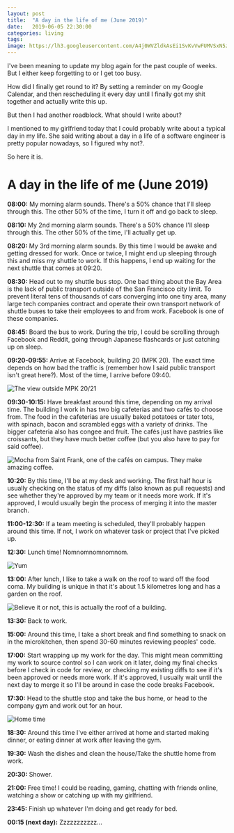 ```yaml
---
layout: post
title:  "A day in the life of me (June 2019)"
date:   2019-06-05 22:30:00
categories: living
tags:
image: https://lh3.googleusercontent.com/A4j0WVZldkAsEi1SvKvVwFUMVSxN5z6ibvAXeWQb4yVdjFpmeCy0EpZpj1HOFc-xSP7BhgejzpJM7jXdT9VlWV_2cykf-bRvmqkq2TD-hlee2prq0tM_rUf55Mkgy06JqzyLGh4LIxA=w1291-h968-no 
---
```


I've been meaning to update my blog again for the past couple of weeks. But I either keep forgetting to or
I get too busy.

How did I finally get round to it? By setting a reminder on my Google Calendar, and then rescheduling it
every day until I finally got my shit together and actually write this up.

But then I had another roadblock. What should I write about?

I mentioned to my girlfriend today that I could probably write about a typical day in my life. She said
writing about a day in a life of a software engineer is pretty popular nowadays, so I figured why not?.

So here it is.

# A day in the life of me (June 2019)

**08:00:** My morning alarm sounds. There's a 50% chance that I'll sleep through this. The other 50% of the time, I
turn it off and go back to sleep.

**08:10:** My 2nd morning alarm sounds. There's a 50% chance I'll sleep through this. The other 50% of the time, I'll
actually get up.

**08:20:** My 3rd morning alarm sounds. By this time I would be awake and getting dressed for work. Once or twice, I
might end up sleeping through this and miss my shuttle to work. If this happens, I end up waiting for the next
shuttle that comes at 09:20.

**08:30:** Head out to my shuttle bus stop. One bad thing about the Bay Area is the lack of public transport outside
of the San Francisco city limit. To prevent literal tens of thousands of cars converging into one tiny area, many
large tech companies contract and operate their own transport network of shuttle buses to take their employees to and from
work. Facebook is one of these companies.

**08:45:** Board the bus to work. During the trip, I could be scrolling through Facebook and Reddit, going through
Japanese flashcards or just catching up on sleep.

**09:20-09:55:** Arrive at Facebook, building 20 (MPK 20). The exact time depends on how bad the traffic is (remember how I said
public transport isn't great here?). Most of the time, I arrive before 09:40.

![The view outside MPK 20/21][mpk21]

**09:30-10:15:** Have breakfast around this time, depending on my arrival time. 
The building I work in has two big cafeterias and two cafés to choose from. The food in the cafeterias are usually 
baked potatoes or tater tots, with spinach, bacon and scrambled eggs with a variety of drinks.
The bigger cafeteria also has congee and fruit. The cafés just have pastries like croissants, but they have much
better coffee (but you also have to pay for said coffee).

![Mocha from Saint Frank, one of the cafés on campus. They make amazing coffee.][mocha]

**10:20:** By this time, I'll be at my desk and working. The first half hour is usually checking on the status of my diffs 
(also known as pull requests) and see whether they're approved by my team or it needs more work. If it's
approved, I would usually begin the process of merging it into the master branch.

**11:00-12:30:** If a team meeting is scheduled, they'll probably happen around this time. If not, I work on whatever
task or project that I've picked up.

**12:30:** Lunch time! Nomnomnomnomnom.

![Yum][lunch]

**13:00:** After lunch, I like to take a walk on the roof to ward off the food coma. My building is unique in that it's about 
1.5 kilometres long and has a garden on the roof.

![Believe it or not, this is actually the roof of a building.][rooftop]

**13:30:** Back to work.

**15:00:** Around this time, I take a short break and find something to snack on in the microkitchen, then spend 30-60 minutes
reviewing peoples' code.

**17:00:** Start wrapping up my work for the day. This might mean committing my work to source control so I can work on it
later, doing my final checks before I check in code for review, or checking my existing diffs to see if it's been
approved or needs more work. If it's approved, I usually wait until the next day to merge it so I'll be around in case
the code breaks Facebook.

**17:30:** Head to the shuttle stop and take the bus home, or head to the company gym and work out for an hour.

![Home time][hometime]

**18:30:** Around this time I've either arrived at home and started making dinner, or eating dinner at work 
after leaving the gym. 

**19:30:** Wash the dishes and clean the house/Take the shuttle home from work.

**20:30:** Shower.

**21:00:** Free time! I could be reading, gaming, chatting with friends online, watching a show or catching up
with my girlfriend. 

**23:45:** Finish up whatever I'm doing and get ready for bed. 

**00:15 (next day):** Zzzzzzzzzzz...


[mpk21]: https://lh3.googleusercontent.com/MH12AsILo4sM8YFZZEKp_db9H7_reWlYAeChbGVuBRSzCyD52amlvuWQ6LmRLbjJHB8iZKqPT7eh7OiOD6erLUEEXqWOJv52mh3CtjUg1XKgfdTDV5i7z6iA2IYlKGQtYAZvYLoVQnI=w1853-h968-no
[mocha]: https://lh3.googleusercontent.com/lMi8N3DlCDNihTObVN_iaSH9KbJya4Rl1YXMr0sSNm5wKhsOnwtWI9JPozJuV8uk2bhC9JkjRzHWbd7T52UnjPNA5pbgcesyQ1zSMDfM8pZX2KD1dr9GO5ot5p5Op9ni9CohUYl_moc=w627-h774-no
[lunch]: https://lh3.googleusercontent.com/5Se8b_syPHNZrv8ezUt00pk-JkhMCKLYC13rB_BwC2QbLAUcMQ6AUi118fruDgMZSDKiH8Kwt3uasb9RZDZDspfDgCa93tEQ9YgCVTNjWh166AcSadeJytZKorMhB9_nG5hGGj2gxfc=w1108-h774-no
[hometime]: https://lh3.googleusercontent.com/Gwvw6SSVq3b0ZF1yc_fIYrE6dW3apfNFaGBzISi3o87geswh_zTDgiW403ql0wrcQKSSTEK3BSHnYbKAMmWOgDDSvsXJ2MCXZM0LVnG4GN2FWDWQmZ9MbKDf5R1_x6sJ7Dc9sjnmaM8=w1440-h733-no
[rooftop]: https://lh3.googleusercontent.com/SjPCSd-c_gVIsClIQuYP7LDxIhBpMdPsSO090hGSm95YjXQPdUVj1PRGxRZDbxDKqBG0dhKT_q3jgnRfG0hlHg-QDM00uaWQu7JhUZw6_yzF6pgzYxmv7Bi7NN5PS18MXq8Nq7bpDdU=w1676-h968-no


